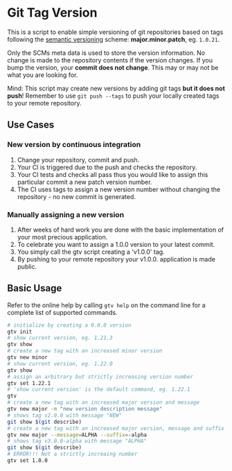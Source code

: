 # Git Tag Version

This is a script to enable simple versioning of git repositories based on tags following the [semantic versioning](http://semver.org/) scheme: **major.minor.patch**, eg. `1.0.21`.

Only the SCMs meta data is used to store the version information. No change is made to the repository contents if the version changes. If you bump the version, your **commit does not change**.
This may or may not be what you are looking for.

Mind: This script may create new versions by adding git tags **but it does not push**! Remember to use ```git push --tags``` to push your locally created tags to your remote repository.

## Use Cases

### New version by continuous integration

1. Change your repository, commit and push.
1. Your CI is triggered due to the push and checks the repository.
1. Your CI tests and checks all pass thus you would like to assign this particular commit a new patch version number.
1. The CI uses tags to assign a new version number without changing the repository - no new commit is generated.

### Manually assigning a new version

1. After weeks of hard work you are done with the basic implementation of your most precious application.
1. To celebrate you want to assign a 1.0.0 version to your latest commit.
1. You simply call the gtv script creating a 'v1.0.0' tag.
1. By pushing to your remote repository your v1.0.0. application is made public.

## Basic Usage

Refer to the online help by calling ```gtv help``` on the command line for a complete list of supported commands.

``` bash
# initialize by creating a 0.0.0 version
gtv init
# show current version, eg. 1.21.3
gtv show
# create a new tag with an increased minor version
gtv new minor
# show current version, eg. 1.22.0
gtv show
# assign an arbitrary but strictly increasing version number
gtv set 1.22.1
# 'show current version' is the default command, eg. 1.22.1
gtv
# create a new tag with an increased major version and message
gtv new major -m "new version description message"
# shows tag v2.0.0 with message "NEW"
git show $(git describe)
# create a new tag with an increased major version, message and suffix
gtv new major --message=ALPHA --suffix=-alpha
# shows tag v3.0.0-alpha with message "ALPHA"
git show $(git describe)
# ERROR!!! Not a strictly increaing number
gtv set 1.0.0
```
